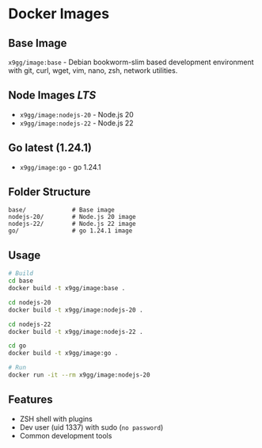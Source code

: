 # Docker Images

## Base Image
`x9gg/image:base` - Debian bookworm-slim based development environment with git, curl, wget, vim, nano, zsh, network utilities.

## Node Images *LTS*
- `x9gg/image:nodejs-20` - Node.js 20 
- `x9gg/image:nodejs-22` - Node.js 22

## Go latest (1.24.1)
- `x9gg/image:go`        - go 1.24.1

## Folder Structure
```
base/             # Base image
nodejs-20/        # Node.js 20 image
nodejs-22/        # Node.js 22 image
go/               # go 1.24.1 image
```

## Usage
```bash
# Build
cd base
docker build -t x9gg/image:base .

cd nodejs-20
docker build -t x9gg/image:nodejs-20 .

cd nodejs-22
docker build -t x9gg/image:nodejs-22 .

cd go
docker build -t x9gg/image:go .

# Run
docker run -it --rm x9gg/image:nodejs-20
```

## Features
- ZSH shell with plugins
- Dev user (uid 1337) with sudo (`no password`)
- Common development tools

